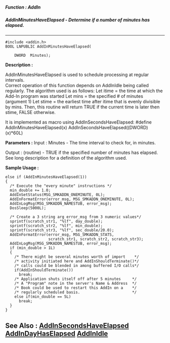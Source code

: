 ##### Function : AddIn
##### AddInMinutesHaveElapsed - Determine if a number of minutes has elapsed.
---
```
#include <addin.h>
BOOL LNPUBLIC AddInMinutesHaveElapsed(

	DWORD  Minutes);
```
**Description :**

AddInMinutesHaveElapsed is used to schedule processing at regular intervals.  
Correct operation of this function depends on AddInIdle being called 
regularly.  The algorithm used is as follows:
     Let itime = the time at which the Add-In program was started
     Let mins = the specified # of minutes (argument 1)
     Let stime = the earliest time after itime that is evenly divisible by mins.
Then, this routine will return TRUE if the current time is later then stime, 
FALSE otherwise.

It is implemented as macro using AddInSecondsHaveElapsed:
#define AddInMinutesHaveElapsed(x) AddInSecondsHaveElapsed((DWORD)(x)*60L)

**Parameters :**
Input :
Minutes  -  The time interval to check for, in minutes.

Output :
(routine)  -  TRUE if the specified number of minutes has elapsed.  See long description for a definition of the algorithm used.



**Sample Usage :**
```
else if (AddInMinutesHaveElapsed(1))
{
  /* Execute the "every minute" instructions */
  min_double += 1.0;
  AddInSetStatus(MSG_SMKADDN_ONEMINUTE, 0L);
  AddInFormatError(error_msg, MSG_SMKADDN_ONEMINUTE, 0L);
  AddInLogMsg(MSG_SMKADDN_NAMESTUB, error_msg);
  DosSleep(5000L);

  /* Create a 3 string arg error_msg from 3 numeric values*/
  sprintf(scratch_str1, "%lf", day_double);
  sprintf(scratch_str2, "%lf", min_double);
  sprintf(scratch_str3, "%lf", sec_double/20.0);
  AddInFormatError(error_msg, MSG_SMKADDN_STATS,
                   scratch_str1, scratch_str2, scratch_str3);
  AddInLogMsg(MSG_SMKADDN_NAMESTUB, error_msg);
  if (min_double > 1L)
  {
    /* There might be several minutes worth of import    */
    /* activity initiated here and AddInShouldTerminate()*/
    /* calls could be blended in among buffered I/O calls*/
    if(AddInShouldTerminate())
      break;
    /* Application shuts itself off after 5 minutes     */
    /* A "Program" note in the server's Name & Address  */
    /* Book could be used to restart this AddIn on a    */
    /* regularly scheduled basis.                       */
    else if(min_double == 5L)
      break;
  }
}
```
**See Also :**
[AddInSecondsHaveElapsed](/reference/Func/AddInSecondsHaveElapsed)
[AddInDayHasElapsed](/reference/Func/AddInDayHasElapsed)
[AddInIdle](/reference/Func/AddInIdle)
---
